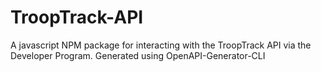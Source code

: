 # TroopTrack-API
 A javascript NPM package for interacting with the TroopTrack API via the Developer Program.  Generated using OpenAPI-Generator-CLI
